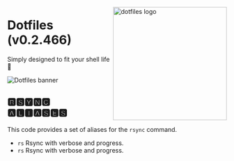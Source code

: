 <!-- markdownlint-disable MD033 MD041 -->

<img src="https://kura.pro/dotfiles/v2/images/logos/dotfiles.svg"
alt="dotfiles logo" width="261" align="right" />

<!-- markdownlint-enable MD033 MD041 -->

# Dotfiles (v0.2.466)

Simply designed to fit your shell life 🐚

![Dotfiles banner][banner]

## 🆁🆂🆈🅽🅲 🅰🅻🅸🅰🆂🅴🆂

This code provides a set of aliases for the `rsync` command.

- `rs` Rsync with verbose and progress.
- `rs` Rsync with verbose and progress.

[banner]: https://kura.pro/dotfiles/v2/images/titles/title-dotfiles.svg
